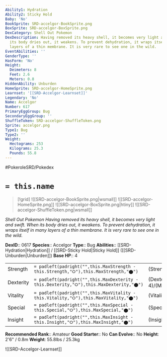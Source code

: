 ```yaml
---
Ability1: Hydration
Ability2: Sticky Hold
Baby: 'No'
BookSprite: SRD-accelgor-BookSprite.png
BoxSprite: SRD-accelgor-BoxSprite.png
DexCategory: Shell Out Pokemon
DexDescription: Having removed its heavy shell, it becomes very light and swift. When
  its body dries out, it weakens. To prevent dehydration, it wraps itself in many
  layers of a thin membrane. It is very rare to see one in the wild.
EventAbilities: ''
GenderType: ''
HasForm: 'No'
Height:
  Deimeters: 8
  Feet: 2.6
  Meters: 0.8
HiddenAbility: Unburden
HomeSprite: SRD-accelgor-HomeSprite.png
Learnset: '[[SRD-Accelgor-Learnset]]'
Legendary: 'No'
Name: Accelgor
Number: 617
PrimaryEggGroup: Bug
SecondaryEggGroup: ''
ShuffleToken: SRD-accelgor-ShuffleToken.png
Sprite: accelgor.png
Type1: Bug
Type2: ''
Weight:
  Hectograms: 253
  Kilograms: 25.3
  Pounds: 55.8
---
```


#PokeroleSRD/Pokedex

# `= this.name`

> [!grid]
> ![[SRD-accelgor-BookSprite.png|wsmall]]
> ![[SRD-accelgor-HomeSprite.png]]
> ![[SRD-accelgor-BoxSprite.png|htiny]]
> ![[SRD-accelgor-ShuffleToken.png|wsmall]]


*Shell Out Pokemon*
*Having removed its heavy shell, it becomes very light and swift. When its body dries out, it weakens. To prevent dehydration, it wraps itself in many layers of a thin membrane. It is very rare to see one in the wild.*

**DexID**:: 0617
**Species**:: Accelgor
**Type**:: Bug
**Abilities**:: [[SRD-Hydration|Hydration]] / [[SRD-Sticky Hold|Sticky Hold]] ([[SRD-Unburden|Unburden]])
**Base HP**:: 4

|           |                                                                                        |                                          |
| --------- | -------------------------------------------------------------------------------------- | ---------------------------------------- |
| Strength  | `= padleft(padright("",this.MaxStrength - this.Strength,"⭘"),this.MaxStrength,"⬤")`    | (Strength::2)/(MaxStrength::5)   |
| Dexterity | `= padleft(padright("",this.MaxDexterity - this.Dexterity,"⭘"),this.MaxDexterity,"⬤")` | (Dexterity:: 4)/(MaxDexterity::8) |
| Vitality  | `= padleft(padright("",this.MaxVitality - this.Vitality,"⭘"),this.MaxVitality,"⬤")`    | (Vitality::1)/(MaxVitality::3)   |
| Special   | `= padleft(padright("",this.MaxSpecial - this.Special,"⭘"),this.MaxSpecial,"⬤")`       | (Special::3)/(MaxSpecial::6)     |
| Insight   | `= padleft(padright("",this.MaxInsight - this.Insight,"⭘"),this.MaxInsight,"⬤")`       | (Insight::2)/(MaxInsight::4)     |


**Recommended Rank**:: Amateur
**Good Starter**:: No
**Can Evolve**:: No
**Height**: 2'6" / 0.8m
**Weight**: 55.8lbs / 25.3kg

![[SRD-Accelgor-Learnset]]